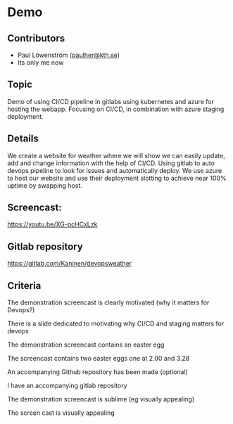 # Demo 

## Contributors

* Paul Löwenström (paulher@kth.se)
* Its only me now

## Topic

Demo of using CI/CD pipeline in gitlabs using kubernetes and azure for hosting the webapp. Focusing on CI/CD, in combination with azure staging deployment.

## Details

We create a website for weather where we will show we can easily update, add and change information with the help of CI/CD. Using gitlab to auto devops pipeline to look for issues and automatically deploy. We use azure to host our website and use their deployment slotting to achieve near 100% uptime by swapping host. 

## Screencast: 

https://youtu.be/XG-pcHCxLzk

## Gitlab repository 

https://gitlab.com/Kaninen/devopsweather

## Criteria

The demonstration screencast is clearly motivated (why it matters for Devops?)

There is a slide dedicated to motivating why CI/CD and staging matters for devops

The demonstration screencast contains an easter egg

The screencast contains two easter eggs one at 2.00 and 3.28

An accompanying Github repository has been made (optional)

I have an accompanying gitlab repository

The demonstration screencast is sublime (eg visually appealing)

The screen cast is visually appealing
